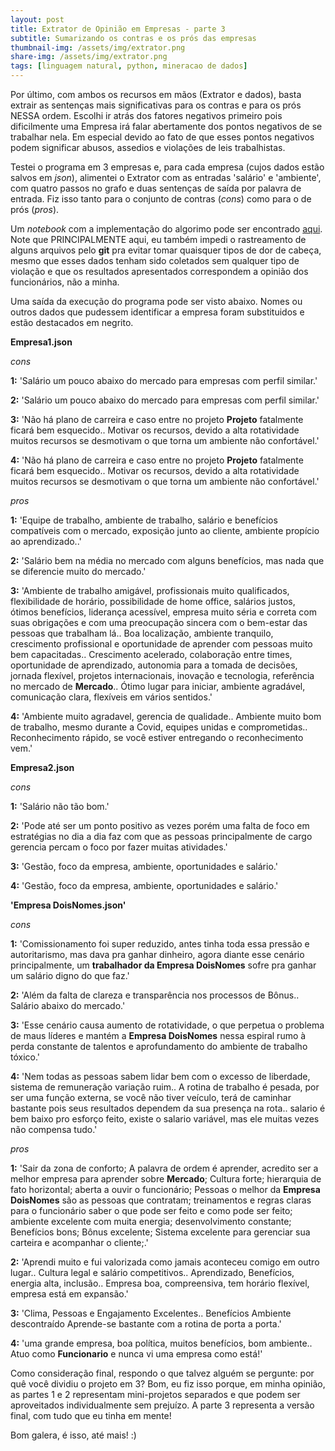 ```yaml
---
layout: post
title: Extrator de Opinião em Empresas - parte 3
subtitle: Sumarizando os contras e os prós das empresas
thumbnail-img: /assets/img/extrator.png
share-img: /assets/img/extrator.png
tags: [linguagem natural, python, mineracao de dados]
---
```


Por último, com ambos os recursos em mãos (Extrator e dados), basta extrair as sentenças mais significativas para os contras e para os prós NESSA ordem. Escolhi ir atrás dos fatores negativos primeiro pois dificilmente uma Empresa irá falar abertamente dos pontos negativos de se trabalhar nela.
Em especial devido ao fato de que esses pontos negativos podem significar abusos, assedios e violações de leis trabalhistas.

Testei o programa em 3 empresas e, para cada empresa (cujos dados estão salvos em *json*), alimentei o Extrator com as entradas 'salário' e 'ambiente', com quatro passos no grafo e duas sentenças de saída por palavra de entrada. Fiz isso tanto para o conjunto de contras (*cons*) como para o de prós (*pros*).

Um *notebook* com a implementação do algorimo pode ser encontrado [aqui](https://github.com/wandgibaut/one_weekeed_projects/blob/master/vagas_arr/companies_nlp.ipynb).
Note que PRINCIPALMENTE aqui, eu também impedi o rastreamento de alguns arquivos pelo **git** pra evitar tomar quaisquer tipos de dor de cabeça, mesmo que esses dados tenham sido coletados sem qualquer tipo de violação e que os resultados apresentados correspondem a opinião dos funcionários, não a minha.


Uma saída da execução do programa pode ser visto abaixo. Nomes ou outros dados que pudessem identificar a empresa foram substituidos e estão destacados em negrito.


**Empresa1.json**

*cons*

**1:** 'Salário um pouco abaixo do mercado para empresas com perfil similar.'

**2:** 'Salário um pouco abaixo do mercado para empresas com perfil similar.'

**3:** 'Não há plano de carreira e caso entre no projeto **Projeto** fatalmente ficará bem esquecido.. Motivar os recursos, devido a alta rotatividade muitos recursos se desmotivam o que torna um ambiente não confortável.'

**4:** 'Não há plano de carreira e caso entre no projeto **Projeto**  fatalmente ficará bem esquecido.. Motivar os recursos, devido a alta rotatividade muitos recursos se desmotivam o que torna um ambiente não confortável.'

*pros*

**1:** 'Equipe de trabalho, ambiente de trabalho, salário e benefícios compatíveis com o mercado, exposição junto ao cliente, ambiente propício ao aprendizado..'

**2:** 'Salário bem na média no mercado com alguns benefícios, mas nada que se diferencie muito do mercado.'

**3:** 'Ambiente de trabalho amigável, profissionais muito qualificados, flexibilidade de horário, possibilidade de home office, salários justos, ótimos benefícios, liderança acessível, empresa muito séria e correta com suas obrigações e com uma preocupação sincera com o bem-estar das pessoas que trabalham lá.. Boa localização, ambiente tranquilo, crescimento profissional e oportunidade de aprender com pessoas muito bem capacitadas.. Crescimento acelerado, colaboração entre times, oportunidade de aprendizado, autonomia para a tomada de decisões, jornada flexível, projetos internacionais, inovação e tecnologia, referência no mercado de **Mercado**.. Ótimo lugar para iniciar, ambiente agradável, comunicação clara, flexíveis em vários sentidos.'

**4:** 'Ambiente muito agradavel, gerencia de qualidade.. Ambiente muito bom de trabalho, mesmo durante a Covid, equipes unidas e comprometidas.. Reconhecimento rápido, se você estiver entregando o reconhecimento vem.'





**Empresa2.json**

*cons*


**1:** 'Salário não tão bom.'

**2:** 'Pode até ser um ponto positivo as vezes porém uma falta de foco em estratégias no dia a dia faz com que as pessoas principalmente de cargo gerencia percam o foco por fazer muitas atividades.'

**3:** 'Gestão, foco da empresa, ambiente, oportunidades e salário.'

**4:** 'Gestão, foco da empresa, ambiente, oportunidades e salário.'






**'Empresa DoisNomes.json'**

*cons*

**1:** 'Comissionamento foi super reduzido, antes tinha toda essa pressão e autoritarismo, mas dava pra ganhar dinheiro, agora diante esse cenário principalmente, um **trabalhador da Empresa DoisNomes** sofre pra ganhar um salário digno do que faz.'

**2:** 'Além da falta de clareza e transparência nos processos de Bônus.. Salário abaixo do mercado.'

**3:** 'Esse cenário causa aumento de rotatividade, o que perpetua o problema de maus líderes e mantém a **Empresa DoisNomes** nessa espiral rumo à perda constante de talentos e aprofundamento do ambiente de trabalho tóxico.'

**4:** 'Nem todas as pessoas sabem lidar bem com o excesso de liberdade, sistema de remuneração variação ruim.. A rotina de trabalho é pesada, por ser uma função externa, se você não tiver veículo, terá de caminhar bastante pois seus resultados dependem da sua presença na rota.. salario é bem baixo pro esforço feito, existe o salario variável, mas ele muitas vezes não compensa tudo.'


*pros*

**1:** 'Sair da zona de conforto; A palavra de ordem é aprender, acredito ser a melhor empresa para aprender sobre **Mercado**; Cultura forte; hierarquia de fato horizontal; aberta a ouvir o funcionário; Pessoas o melhor da **Empresa DoisNomes** são as pessoas que contratam; treinamentos e regras claras para o funcionário saber o que pode ser feito e como pode ser feito; ambiente excelente com muita energia; desenvolvimento constante; Benefícios bons; Bônus excelente; Sistema excelente para gerenciar sua carteira e acompanhar o cliente;.'

**2:** 'Aprendi muito e fui valorizada como jamais aconteceu comigo em outro lugar.. Cultura legal e salário competitivos.. Aprendizado, Benefícios, energia alta, inclusão.. Empresa boa, compreensiva, tem horário flexível, empresa está em expansão.'

**3:** 'Clima, Pessoas e Engajamento Excelentes.. Benefícios Ambiente descontraído Aprende-se bastante com a rotina de porta a porta.'

**4:** 'uma grande empresa, boa política, muitos benefícios, bom ambiente.. Atuo como **Funcionario** e nunca vi uma empresa como está!'



Como consideração final, respondo o que talvez alguém se pergunte: por quê você dividiu o projeto em 3? Bom, eu fiz isso porque, em minha opinião, as partes 1 e 2 representam mini-projetos separados e que podem ser aproveitados individualmente sem prejuízo. A parte 3 representa a versão final, com tudo que eu tinha em mente!


Bom galera, é isso, até mais! :)
